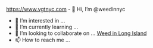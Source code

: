 https://www.vgtnyc.com - 👋 Hi, I’m @weedinnyc
- 👀 I’m interested in ...
- 🌱 I’m currently learning ...
- 💞️ I’m looking to collaborate on ...  <a href="https://www.vgtnyc.com">Weed in Long Island</a>
- 📫 How to reach me ...

<!---
weedinnyc/weedinnyc is a ✨ special ✨ repository because its `README.md` (this file) appears on your GitHub profile.
You can click the Preview link to take a look at your changes.
--->
